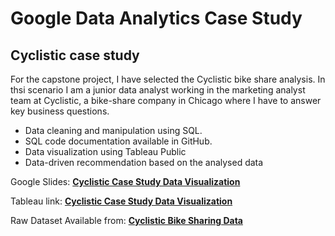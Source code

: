 # Google Data Analytics Case Study
## Cyclistic case study
For the capstone project, I have selected the Cyclistic bike share analysis. In thsi scenario I am a  junior data analyst working in the marketing analyst team at Cyclistic, a bike-share company in Chicago where I have to answer key business questions.


- Data cleaning and manipulation using SQL.
- SQL code documentation available in GitHub.
- Data visualization using Tableau Public
- Data-driven recommendation based on the analysed data

Google Slides: **<a href="https://docs.google.com/presentation/d/1Uems7qN5bM769rDRo6sl-ueX1gyGXKq9wcm72zoElaI/edit?usp=sharing" rel="nofollow">Cyclistic Case Study Data Visualization</a>**

Tableau link: **<a href="https://public.tableau.com/views/Cyclistic_case_study_16433762425800/Trips_by_month?:language=en-US&:display_count=n&:origin=viz_share_link" rel="nofollow">Cyclistic Case Study Data Visualization</a>**

Raw Dataset Available from: **<a href="https://divvy-tripdata.s3.amazonaws.com/index.html" rel="nofollow">Cyclistic Bike Sharing Data</a>**
